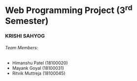 # Web Programming Project (3<sup>rd</sup> Semester)
### KRISHI SAHYOG 

###### Team Members:
* Himanshu Patel (18100020)
* Mayank Goyal (18100031)
* Ritvik Muttreja (18100045)
